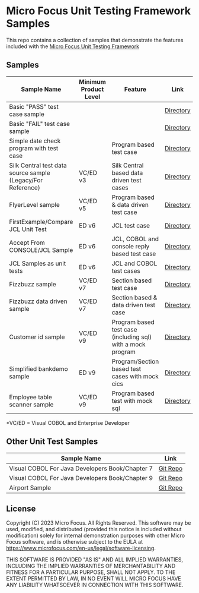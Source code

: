 # Micro Focus Unit Testing Framework Samples

This repo contains a collection of samples that demonstrate the features included with the [Micro Focus Unit Testing Framework](https://www.microfocus.com/documentation/enterprise-developer/ed80/ED-Eclipse/index.html?t=GUID-56868D50-F836-4FA3-9255-8BCE6F895D1B.html)


## Samples

| Sample Name                                                 | Minimum Product Level | Feature                                                     | Link                                    |
| ----------------------------------------------------------- | --------------------- | ----------------------------------------------------------- | --------------------------------------- |
| Basic "PASS" test case sample                               |                       |                                                             | [Directory](MyFirstTest/)               |
| Basic "FAIL" test case sample                               |                       |                                                             | [Directory](MyFirstFail/)               |
| Simple date check program with test case                    |                       | Program based test case                                     | [Directory](DateCheck/)                 |
| Silk Central test data source sample (Legacy/For Reference) | VC/ED v3              | Silk Central based data driven test cases                   | [Directory](SilkCentral-Sample/)        |
| FlyerLevel sample                                           | VC/ED v5              | Program based & data driven test case                       | [Directory](FlyerLevel/)                |
| FirstExample/Compare JCL Unit Test                          | ED v6                 | JCL test case                                               | [Directory](ed_jcl_sample/)             |
| Accept From CONSOLE/JCL Sample                              | ED v6                 | JCL, COBOL and console reply based test case                | [Directory](ed_jcl_cobol_reply/)        |
| JCL Samples as unit tests                                   | ED v6                 | JCL and COBOL test cases                                    | [Directory](ed_jcl_cobol_examples/)     |
| Fizzbuzz sample                                             | VC/ED v7              | Section based test case                                     | [Directory](mfupp_fizzbuzz/)            |
| Fizzbuzz data driven sample                                 | VC/ED v7              | Section based & data driven test case                       | [Directory](mfupp_fizzbuzz_dd/)         |
| Customer id sample                                        | VC/ED v9              | Program based test case (including sql) with a mock program | [Directory](mfupp_getCustomerId/)       |
| Simplified bankdemo sample                                  | ED v9                 | Program/Section based test cases with mock cics             | [Directory](mfupp_bankdemo/)            |
| Employee table scanner sample                               | VC/ED v9              | Program based test with mock sql                           | [Directory](mfupp_scan_employee_table/) |

*VC/ED = Visual COBOL and Enterprise Developer

## Other Unit Test Samples

| Sample Name                                     | Link                                                                                                            |
| ----------------------------------------------- | --------------------------------------------------------------------------------------------------------------- |
| Visual COBOL For Java Developers Book/Chapter 7 | [Git Repo](https://github.com/MicroFocus/visual-cobol-for-java-developers-book/tree/master/chapter-07/MFUnit)   |
| Visual COBOL For Java Developers Book/Chapter 9 | [Git Repo](https://github.com/MicroFocus/visual-cobol-for-java-developers-book/tree/master/chapter-09/complete) |
| Airport Sample                                  | [Git Repo](https://github.com/MicroFocus/Airport-Sample)                                                        |


## License
Copyright (C) 2023 Micro Focus. All Rights Reserved. This software may be used, modified, and distributed (provided this notice is included without modification) solely for internal demonstration purposes with other Micro Focus software, and is otherwise subject to the EULA at https://www.microfocus.com/en-us/legal/software-licensing.

THIS SOFTWARE IS PROVIDED "AS IS" AND ALL IMPLIED WARRANTIES, INCLUDING THE IMPLIED WARRANTIES OF MERCHANTABILITY AND FITNESS FOR A PARTICULAR PURPOSE, SHALL NOT APPLY. TO THE EXTENT PERMITTED BY LAW, IN NO EVENT WILL MICRO FOCUS HAVE ANY LIABILITY WHATSOEVER IN CONNECTION WITH THIS SOFTWARE.